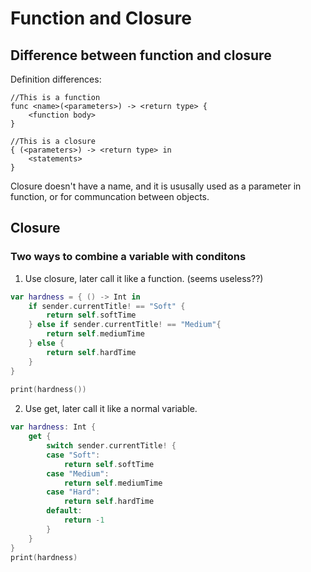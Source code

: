 # Function and Closure
## Difference between function and closure
Definition differences:
```
//This is a function
func <name>(<parameters>) -> <return type> {
    <function body>
}

//This is a closure
{ (<parameters>) -> <return type> in
    <statements>
}
```
Closure doesn't have a name, and it is ususally used as a parameter in function, or for communcation between objects.
<br>

## Closure
### Two ways to combine a variable with conditons
1. Use closure, later call it like a function. (seems useless??)
```swift
var hardness = { () -> Int in
    if sender.currentTitle! == "Soft" {
        return self.softTime
    } else if sender.currentTitle! == "Medium"{
        return self.mediumTime
    } else {
        return self.hardTime
    }
}
        
print(hardness())
```
2. Use get, later call it like a normal variable.
```swift
var hardness: Int {
    get {
        switch sender.currentTitle! {
        case "Soft":
            return self.softTime
        case "Medium":
            return self.mediumTime
        case "Hard":
            return self.hardTime
        default:
            return -1
        }
    }
}
print(hardness)
```
